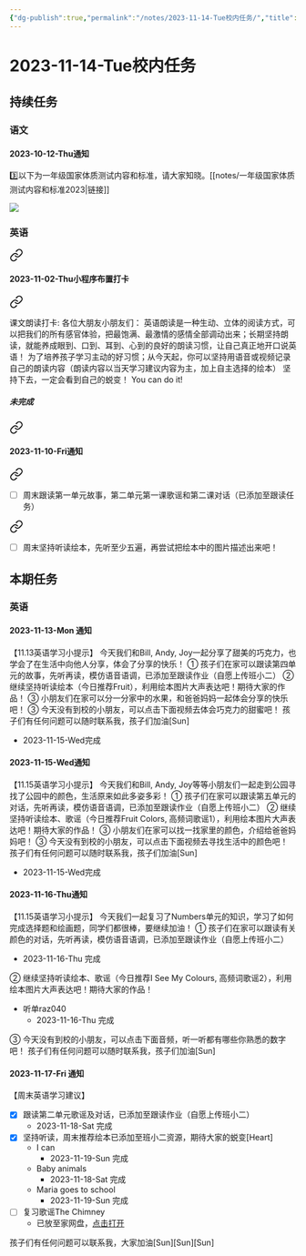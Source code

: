 ```yaml
---
{"dg-publish":true,"permalink":"/notes/2023-11-14-Tue校内任务/","title":"南戴河游玩"}
---
```



# 2023-11-14-Tue校内任务
## 持续任务
### 语文
#### 2023-10-12-Thu通知

<div class="transclusion internal-embed is-loaded"><div class="markdown-embed">



3️⃣以下为一年级国家体质测试内容和标准，请大家知晓。[[notes/一年级国家体质测试内容和标准2023\|链接]] 

</div></div>

![](https://i.postimg.cc/MHzsR1hz/mmexport1697117476792.jpg)
### 英语

<div class="transclusion internal-embed is-loaded"><a class="markdown-embed-link" href="/notes/202310311910/#767ee4" aria-label="Open link"><svg xmlns="http://www.w3.org/2000/svg" width="24" height="24" viewBox="0 0 24 24" fill="none" stroke="currentColor" stroke-width="2" stroke-linecap="round" stroke-linejoin="round" class="svg-icon lucide-link"><path d="M10 13a5 5 0 0 0 7.54.54l3-3a5 5 0 0 0-7.07-7.07l-1.72 1.71"></path><path d="M14 11a5 5 0 0 0-7.54-.54l-3 3a5 5 0 0 0 7.07 7.07l1.71-1.71"></path></svg></a><div class="markdown-embed">



#### 2023-11-02-Thu小程序布置打卡

</div></div>


<div class="transclusion internal-embed is-loaded"><a class="markdown-embed-link" href="/notes/202310311910/#8eadcc" aria-label="Open link"><svg xmlns="http://www.w3.org/2000/svg" width="24" height="24" viewBox="0 0 24 24" fill="none" stroke="currentColor" stroke-width="2" stroke-linecap="round" stroke-linejoin="round" class="svg-icon lucide-link"><path d="M10 13a5 5 0 0 0 7.54.54l3-3a5 5 0 0 0-7.07-7.07l-1.72 1.71"></path><path d="M14 11a5 5 0 0 0-7.54-.54l-3 3a5 5 0 0 0 7.07 7.07l1.71-1.71"></path></svg></a><div class="markdown-embed">



课文朗读打卡:
各位大朋友小朋友们：
      英语朗读是一种生动、立体的阅读方式，可以把我们的所有感官体验，把最饱满、最激情的感情全部调动出来；长期坚持朗读，就能养成眼到、口到、耳到、心到的良好的朗读习惯，让自己真正地开口说英语！
为了培养孩子学习主动的好习惯；从今天起，你可以坚持用语音或视频记录自己的朗读内容（朗读内容以当天学习建议内容为主，加上自主选择的绘本）
坚持下去，一定会看到自己的蜕变！
You can do it! 

</div></div>

##### 未完成

<div class="transclusion internal-embed is-loaded"><a class="markdown-embed-link" href="/notes/202311071459/#8344f8" aria-label="Open link"><svg xmlns="http://www.w3.org/2000/svg" width="24" height="24" viewBox="0 0 24 24" fill="none" stroke="currentColor" stroke-width="2" stroke-linecap="round" stroke-linejoin="round" class="svg-icon lucide-link"><path d="M10 13a5 5 0 0 0 7.54.54l3-3a5 5 0 0 0-7.07-7.07l-1.72 1.71"></path><path d="M14 11a5 5 0 0 0-7.54-.54l-3 3a5 5 0 0 0 7.07 7.07l1.71-1.71"></path></svg></a><div class="markdown-embed">



#### 2023-11-10-Fri通知

</div></div>


<div class="transclusion internal-embed is-loaded"><a class="markdown-embed-link" href="/notes/202311071459/#ee26ea" aria-label="Open link"><svg xmlns="http://www.w3.org/2000/svg" width="24" height="24" viewBox="0 0 24 24" fill="none" stroke="currentColor" stroke-width="2" stroke-linecap="round" stroke-linejoin="round" class="svg-icon lucide-link"><path d="M10 13a5 5 0 0 0 7.54.54l3-3a5 5 0 0 0-7.07-7.07l-1.72 1.71"></path><path d="M14 11a5 5 0 0 0-7.54-.54l-3 3a5 5 0 0 0 7.07 7.07l1.71-1.71"></path></svg></a><div class="markdown-embed">



- [ ] 周末跟读第一单元故事，第二单元第一课歌谣和第二课对话（已添加至跟读任务） 

</div></div>


<div class="transclusion internal-embed is-loaded"><a class="markdown-embed-link" href="/notes/202311071459/#ff8451" aria-label="Open link"><svg xmlns="http://www.w3.org/2000/svg" width="24" height="24" viewBox="0 0 24 24" fill="none" stroke="currentColor" stroke-width="2" stroke-linecap="round" stroke-linejoin="round" class="svg-icon lucide-link"><path d="M10 13a5 5 0 0 0 7.54.54l3-3a5 5 0 0 0-7.07-7.07l-1.72 1.71"></path><path d="M14 11a5 5 0 0 0-7.54-.54l-3 3a5 5 0 0 0 7.07 7.07l1.71-1.71"></path></svg></a><div class="markdown-embed">



- [ ] 周末坚持听读绘本，先听至少五遍，再尝试把绘本中的图片描述出来吧！ 

</div></div>


## 本期任务
### 英语
#### 2023-11-13-Mon 通知
【11.13英语学习小提示】
今天我们和Bill, Andy, Joy一起分享了甜美的巧克力，也学会了在生活中向他人分享，体会了分享的快乐！
① 孩子们在家可以跟读第四单元的故事，先听再读，模仿语音语调，已添加至跟读作业（自愿上传班小二）
② 继续坚持听读绘本（今日推荐Fruit），利用绘本图片大声表达吧！期待大家的作品！
③ 小朋友们在家可以分一分家中的水果，和爸爸妈妈一起体会分享的快乐吧！
③ 今天没有到校的小朋友，可以点击下面视频去体会巧克力的甜蜜吧！
孩子们有任何问题可以随时联系我，孩子们加油[Sun]
- 2023-11-15-Wed完成
#### 2023-11-15-Wed通知
【11.15英语学习小提示】
今天我们和Bill, Andy, Joy等等小朋友们一起走到公园寻找了公园中的颜色，生活原来如此多姿多彩！
① 孩子们在家可以跟读第五单元的对话，先听再读，模仿语音语调，已添加至跟读作业（自愿上传班小二）
② 继续坚持听读绘本、歌谣（今日推荐Fruit Colors, 高频词歌谣1），利用绘本图片大声表达吧！期待大家的作品！
③ 小朋友们在家可以找一找家里的颜色，介绍给爸爸妈妈吧！
③ 今天没有到校的小朋友，可以点击下面视频去寻找生活中的颜色吧！
孩子们有任何问题可以随时联系我，孩子们加油[Sun]
- 2023-11-15-Wed完成
#### 2023-11-16-Thu通知
【11.15英语学习小提示】
今天我们一起复习了Numbers单元的知识，学习了如何完成选择题和绘画题，同学们都很棒，要继续加油！
① 孩子们在家可以跟读有关颜色的对话，先听再读，模仿语音语调，已添加至跟读作业（自愿上传班小二）
- 2023-11-16-Thu 完成

② 继续坚持听读绘本、歌谣（今日推荐I See My Colours, 高频词歌谣2），利用绘本图片大声表达吧！期待大家的作品！

 - 听单raz040
 	- 2023-11-16-Thu 完成

③ 今天没有到校的小朋友，可以点击下面音频，听一听都有哪些你熟悉的数字吧！
孩子们有任何问题可以随时联系我，孩子们加油[Sun]

#### 2023-11-17-Fri 通知
【周末英语学习建议】
- [x] 跟读第二单元歌谣及对话，已添加至跟读作业（自愿上传班小二）
	- 2023-11-18-Sat 完成
- [x] 坚持听读，周末推荐绘本已添加至班小二资源，期待大家的蜕变[Heart]
	- I can
		- 2023-11-19-Sun 完成
	- Baby animals 
		- 2023-11-18-Sat 完成
	- Maria goes to school 
		- 2023-11-19-Sun 完成
- [ ] 复习歌谣The Chimney
	- 已放至家网盘，[点击打开](http://192.168.1.1:5212/s/XYFL)

孩子们有任何问题可以联系我，大家加油[Sun][Sun][Sun]